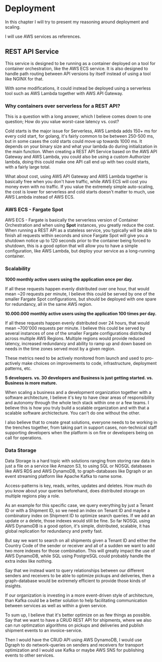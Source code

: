 # Deployment

In this chapter I will try to present my reasoning around deployment and scaling.

I will use AWS services as references.

## REST API Service

This service is designed to be running as a container deployed on a tool for container orchestration, like the AWS ECS service. It is also designed to handle path routing between API versions by itself instead of using a tool like NGINX for that.

With some modifications, it could instead be deployed using a serverless tool such as AWS Lambda together with AWS API Gateway.

### Why containers over serverless for a REST API?

This is a question with a long answer, which I believe comes down to one question; How do you value worst-case latency vs. cost?

Cold starts is the major issue for Serverless, AWS Lambda adds 150+ ms for every cold start, for golang, it's fairly common to be between 250-500 ms, but in some cases the cold starts could move up towards 1000 ms. It depends on your binary size and what your lambda do during initialization in the main function. When creating a REST API Service based on the AWS API Gateway and AWS Lambda, you could also be using a custom Authorizer lambda, doing this could make one API call end up with two could starts, with a fairly large total.

What about cost, using AWS API Gateway and AWS Lambda together is basically free when you don't have traffic, while AWS ECS will cost you money even with no traffic. If you value the extremely simple auto-scaling, the cost is lower for serverless and cold starts doesn't matter to much, use AWS Lambda instead of AWS ECS.

### AWS ECS - Fargate Spot

AWS ECS - Fargate is basically the serverless version of Container Orchestration and when using **Spot** instances, you greatly reduce the cost. When running a REST API as a stateless service, you typically will be able to finish all requests within seconds and since Fargate Spot will give you a shutdown notice up to 120 seconds prior to the container being forced to shutdown, this is a good option that will allow you to have a simple configuration, like AWS Lambda, but deploy your service as a long-running container.

### Scalability

**1000 monthly active users using the application once per day.**

If all these requests happen evenly distributed over one hour, that would mean ~20 requests per minute, I believe this could be served by one of the smaller Fargate Spot configurations, but should be deployed with one spare for redundancy, all in the same AWS region.

**10.000.000 monthly active users using the application 100 times per day.**

If all these requests happen evenly distributed over 24 hours, that would mean ~700'000 requests per minute. I believe this could be served by several instances of one of the smaller Fargate configurations distributed across multiple AWS Regions. Multiple regions would provide reduced latency, increased redundancy and ability to ramp up and down based on needs in the time zones served most by a given region.

These metrics need to be actively monitored from launch and used to pro-actively make choices on improvements to code, infrastructure, deployment patterns, etc.

**5 developers. vs. 30 developers and Business is just getting started. vs. Business is more mature.**

When scaling a business and a development organization together with a software architecture, I believe it's key to have clear areas of responsibility and autonomy through the whole tech stack within one or a few teams. I believe this is how you truly build a scalable organization and with that a scalable software archictecture. You can't do one without the other.

I also believe that to create great solutions, everyone needs to be working in the trenches together, from taking part in support cases, non-technical staff supporting developers when the platform is on fire or developers being on call for operations.

### Data Storage

Data Storage is a hard topic with solutions ranging from storing raw data in just a file on a service like Amazon S3, to using SQL or NOSQL databases like AWS RDS and AWS DynamoDB, to graph-databases like Dgraph or an event streaming platform like Apache Kafka to name some.

Access-patterns is key, reads, writes, updates and deletes. How much do you know about your queries beforehand, does distributed storage on multiple regions play a role.

As an example for this specific case, we query everything by just a Tenant ID or with a Shipment ID, so we need an index on Tenant ID and maybe a combinatory index on Shipment ID to optimize search queries. If we add an update or a delete, those indexes would still be fine. So far NOSQL using AWS DynamoDB is a good option, it's simple, distributed, scalable, it has global replication for redundancy and pretty fast.

But say we want to search on all shipments given a Tenant ID and either the Country Code of the sender or receiver and all of a sudden we want to add two more indexes for those combination. This will greatly impact the use of AWS DynamoDB, while SQL using PostgreSQL could probably handle the extra index like nothing.

Say that we instead want to query relationships between our different senders and receivers to be able to optimize pickups and deliveries, then a graph-database would be extremely efficient to provide those kinds of insights.

If our organization is investing in a more event-driven style of architecture, than Kafka could be a better solution to help facilitating communication between services as well as within a given service.

To sum up, I believe that it's better optimize on as few things as possible. Say that we want to have a CRUD REST API for shipments, where we also can run optimzation algorithms on pickups and deliveries and publish shipment events to an invoice-service.

Then I would have the CRUD API using AWS DynamoDB, I would use Dgraph to do network-queries on senders and receivers for transport optimization and I would use Kafka or maybe AWS SNS for publishing events to other services.
